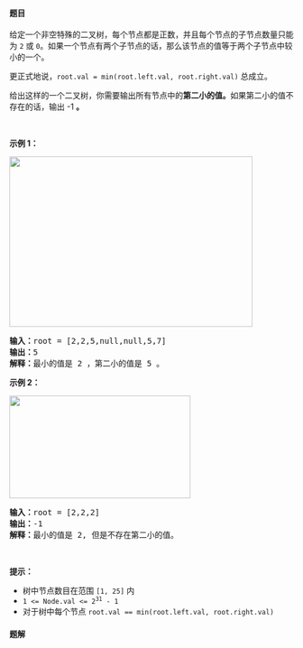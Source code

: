 #### 题目
<p>给定一个非空特殊的二叉树，每个节点都是正数，并且每个节点的子节点数量只能为 <code>2</code> 或 <code>0</code>。如果一个节点有两个子节点的话，那么该节点的值等于两个子节点中较小的一个。</p>

<p>更正式地说，<code>root.val = min(root.left.val, root.right.val)</code> 总成立。</p>

<p>给出这样的一个二叉树，你需要输出所有节点中的<strong>第二小的值。</strong>如果第二小的值不存在的话，输出 -1 <strong>。</strong></p>

<p> </p>

<p><strong>示例 1：</strong></p>
<img alt="" src="https://assets.leetcode.com/uploads/2020/10/15/smbt1.jpg" style="width: 431px; height: 302px;" />
<pre>
<strong>输入：</strong>root = [2,2,5,null,null,5,7]
<strong>输出：</strong>5
<strong>解释：</strong>最小的值是 2 ，第二小的值是 5 。
</pre>

<p><strong>示例 2：</strong></p>
<img alt="" src="https://assets.leetcode.com/uploads/2020/10/15/smbt2.jpg" style="width: 321px; height: 182px;" />
<pre>
<strong>输入：</strong>root = [2,2,2]
<strong>输出：</strong>-1
<strong>解释：</strong>最小的值是 2, 但是不存在第二小的值。
</pre>

<p> </p>

<p><strong>提示：</strong></p>

<ul>
	<li>树中节点数目在范围 <code>[1, 25]</code> 内</li>
	<li><code>1 <= Node.val <= 2<sup>31</sup> - 1</code></li>
	<li>对于树中每个节点 <code>root.val == min(root.left.val, root.right.val)</code></li>
</ul>


 #### 题解